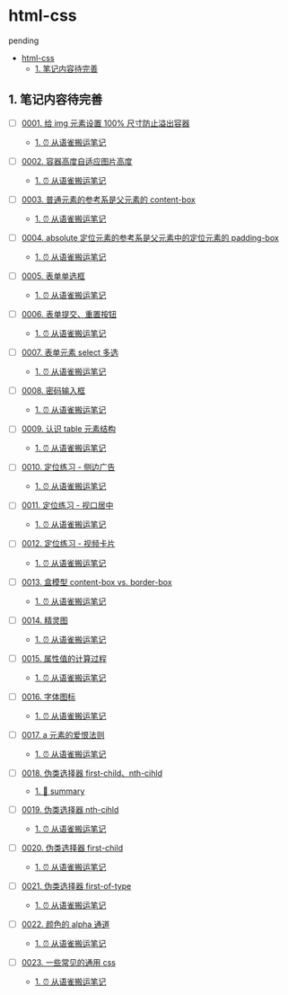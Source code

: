 # html-css

pending

<!-- region:toc -->
- [html-css](#html-css)
  - [1. 笔记内容待完善](#1-笔记内容待完善)
<!-- endregion:toc -->

## 1. 笔记内容待完善

- [ ] [0001. 给 img 元素设置 100% 尺寸防止溢出容器](https://github.com/Tdahuyou/html-css/tree/main/0001.%20%E7%BB%99%20img%20%E5%85%83%E7%B4%A0%E8%AE%BE%E7%BD%AE%20100%25%20%E5%B0%BA%E5%AF%B8%E9%98%B2%E6%AD%A2%E6%BA%A2%E5%87%BA%E5%AE%B9%E5%99%A8/README.md) <!-- [locale](./0001.%20%E7%BB%99%20img%20%E5%85%83%E7%B4%A0%E8%AE%BE%E7%BD%AE%20100%25%20%E5%B0%BA%E5%AF%B8%E9%98%B2%E6%AD%A2%E6%BA%A2%E5%87%BA%E5%AE%B9%E5%99%A8/README.md) -->  
  <!-- region:toc -->
  - [1. ⏰ 从语雀搬运笔记](https://github.com/Tdahuyou/html-css/tree/main/0001.%20%E7%BB%99%20img%20%E5%85%83%E7%B4%A0%E8%AE%BE%E7%BD%AE%20100%25%20%E5%B0%BA%E5%AF%B8%E9%98%B2%E6%AD%A2%E6%BA%A2%E5%87%BA%E5%AE%B9%E5%99%A8/README.md#1--从语雀搬运笔记)
  <!-- endregion:toc -->
  

- [ ] [0002. 容器高度自适应图片高度](https://github.com/Tdahuyou/html-css/tree/main/0002.%20%E5%AE%B9%E5%99%A8%E9%AB%98%E5%BA%A6%E8%87%AA%E9%80%82%E5%BA%94%E5%9B%BE%E7%89%87%E9%AB%98%E5%BA%A6/README.md) <!-- [locale](./0002.%20%E5%AE%B9%E5%99%A8%E9%AB%98%E5%BA%A6%E8%87%AA%E9%80%82%E5%BA%94%E5%9B%BE%E7%89%87%E9%AB%98%E5%BA%A6/README.md) -->  
  <!-- region:toc -->
  - [1. ⏰ 从语雀搬运笔记](https://github.com/Tdahuyou/html-css/tree/main/0002.%20%E5%AE%B9%E5%99%A8%E9%AB%98%E5%BA%A6%E8%87%AA%E9%80%82%E5%BA%94%E5%9B%BE%E7%89%87%E9%AB%98%E5%BA%A6/README.md#1--从语雀搬运笔记)
  <!-- endregion:toc -->
  

- [ ] [0003. 普通元素的参考系是父元素的 content-box](https://github.com/Tdahuyou/html-css/tree/main/0003.%20%E6%99%AE%E9%80%9A%E5%85%83%E7%B4%A0%E7%9A%84%E5%8F%82%E8%80%83%E7%B3%BB%E6%98%AF%E7%88%B6%E5%85%83%E7%B4%A0%E7%9A%84%20content-box/README.md) <!-- [locale](./0003.%20%E6%99%AE%E9%80%9A%E5%85%83%E7%B4%A0%E7%9A%84%E5%8F%82%E8%80%83%E7%B3%BB%E6%98%AF%E7%88%B6%E5%85%83%E7%B4%A0%E7%9A%84%20content-box/README.md) -->  
  <!-- region:toc -->
  - [1. ⏰ 从语雀搬运笔记](https://github.com/Tdahuyou/html-css/tree/main/0003.%20%E6%99%AE%E9%80%9A%E5%85%83%E7%B4%A0%E7%9A%84%E5%8F%82%E8%80%83%E7%B3%BB%E6%98%AF%E7%88%B6%E5%85%83%E7%B4%A0%E7%9A%84%20content-box/README.md#1--从语雀搬运笔记)
  <!-- endregion:toc -->
  

- [ ] [0004. absolute 定位元素的参考系是父元素中的定位元素的 padding-box](https://github.com/Tdahuyou/html-css/tree/main/0004.%20absolute%20%E5%AE%9A%E4%BD%8D%E5%85%83%E7%B4%A0%E7%9A%84%E5%8F%82%E8%80%83%E7%B3%BB%E6%98%AF%E7%88%B6%E5%85%83%E7%B4%A0%E4%B8%AD%E7%9A%84%E5%AE%9A%E4%BD%8D%E5%85%83%E7%B4%A0%E7%9A%84%20padding-box/README.md) <!-- [locale](./0004.%20absolute%20%E5%AE%9A%E4%BD%8D%E5%85%83%E7%B4%A0%E7%9A%84%E5%8F%82%E8%80%83%E7%B3%BB%E6%98%AF%E7%88%B6%E5%85%83%E7%B4%A0%E4%B8%AD%E7%9A%84%E5%AE%9A%E4%BD%8D%E5%85%83%E7%B4%A0%E7%9A%84%20padding-box/README.md) -->  
  <!-- region:toc -->
  - [1. ⏰ 从语雀搬运笔记](https://github.com/Tdahuyou/html-css/tree/main/0004.%20absolute%20%E5%AE%9A%E4%BD%8D%E5%85%83%E7%B4%A0%E7%9A%84%E5%8F%82%E8%80%83%E7%B3%BB%E6%98%AF%E7%88%B6%E5%85%83%E7%B4%A0%E4%B8%AD%E7%9A%84%E5%AE%9A%E4%BD%8D%E5%85%83%E7%B4%A0%E7%9A%84%20padding-box/README.md#1--从语雀搬运笔记)
  <!-- endregion:toc -->
  

- [ ] [0005. 表单单选框](https://github.com/Tdahuyou/html-css/tree/main/0005.%20%E8%A1%A8%E5%8D%95%E5%8D%95%E9%80%89%E6%A1%86/README.md) <!-- [locale](./0005.%20%E8%A1%A8%E5%8D%95%E5%8D%95%E9%80%89%E6%A1%86/README.md) -->  
  <!-- region:toc -->
  - [1. ⏰ 从语雀搬运笔记](https://github.com/Tdahuyou/html-css/tree/main/0005.%20%E8%A1%A8%E5%8D%95%E5%8D%95%E9%80%89%E6%A1%86/README.md#1--从语雀搬运笔记)
  <!-- endregion:toc -->
  

- [ ] [0006. 表单提交、重置按钮](https://github.com/Tdahuyou/html-css/tree/main/0006.%20%E8%A1%A8%E5%8D%95%E6%8F%90%E4%BA%A4%E3%80%81%E9%87%8D%E7%BD%AE%E6%8C%89%E9%92%AE/README.md) <!-- [locale](./0006.%20%E8%A1%A8%E5%8D%95%E6%8F%90%E4%BA%A4%E3%80%81%E9%87%8D%E7%BD%AE%E6%8C%89%E9%92%AE/README.md) -->  
  <!-- region:toc -->
  - [1. ⏰ 从语雀搬运笔记](https://github.com/Tdahuyou/html-css/tree/main/0006.%20%E8%A1%A8%E5%8D%95%E6%8F%90%E4%BA%A4%E3%80%81%E9%87%8D%E7%BD%AE%E6%8C%89%E9%92%AE/README.md#1--从语雀搬运笔记)
  <!-- endregion:toc -->
  

- [ ] [0007. 表单元素 select 多选](https://github.com/Tdahuyou/html-css/tree/main/0007.%20%E8%A1%A8%E5%8D%95%E5%85%83%E7%B4%A0%20select%20%E5%A4%9A%E9%80%89/README.md) <!-- [locale](./0007.%20%E8%A1%A8%E5%8D%95%E5%85%83%E7%B4%A0%20select%20%E5%A4%9A%E9%80%89/README.md) -->  
  <!-- region:toc -->
  - [1. ⏰ 从语雀搬运笔记](https://github.com/Tdahuyou/html-css/tree/main/0007.%20%E8%A1%A8%E5%8D%95%E5%85%83%E7%B4%A0%20select%20%E5%A4%9A%E9%80%89/README.md#1--从语雀搬运笔记)
  <!-- endregion:toc -->
  

- [ ] [0008. 密码输入框](https://github.com/Tdahuyou/html-css/tree/main/0008.%20%E5%AF%86%E7%A0%81%E8%BE%93%E5%85%A5%E6%A1%86/README.md) <!-- [locale](./0008.%20%E5%AF%86%E7%A0%81%E8%BE%93%E5%85%A5%E6%A1%86/README.md) -->  
  <!-- region:toc -->
  - [1. ⏰ 从语雀搬运笔记](https://github.com/Tdahuyou/html-css/tree/main/0008.%20%E5%AF%86%E7%A0%81%E8%BE%93%E5%85%A5%E6%A1%86/README.md#1--从语雀搬运笔记)
  <!-- endregion:toc -->
  

- [ ] [0009. 认识 table 元素结构](https://github.com/Tdahuyou/html-css/tree/main/0009.%20%E8%AE%A4%E8%AF%86%20table%20%E5%85%83%E7%B4%A0%E7%BB%93%E6%9E%84/README.md) <!-- [locale](./0009.%20%E8%AE%A4%E8%AF%86%20table%20%E5%85%83%E7%B4%A0%E7%BB%93%E6%9E%84/README.md) -->  
  <!-- region:toc -->
  - [1. ⏰ 从语雀搬运笔记](https://github.com/Tdahuyou/html-css/tree/main/0009.%20%E8%AE%A4%E8%AF%86%20table%20%E5%85%83%E7%B4%A0%E7%BB%93%E6%9E%84/README.md#1--从语雀搬运笔记)
  <!-- endregion:toc -->
  

- [ ] [0010. 定位练习 - 侧边广告](https://github.com/Tdahuyou/html-css/tree/main/0010.%20%E5%AE%9A%E4%BD%8D%E7%BB%83%E4%B9%A0%20-%20%E4%BE%A7%E8%BE%B9%E5%B9%BF%E5%91%8A/README.md) <!-- [locale](./0010.%20%E5%AE%9A%E4%BD%8D%E7%BB%83%E4%B9%A0%20-%20%E4%BE%A7%E8%BE%B9%E5%B9%BF%E5%91%8A/README.md) -->  
  
  <!-- region:toc -->
  - [1. ⏰ 从语雀搬运笔记](https://github.com/Tdahuyou/html-css/tree/main/0010.%20%E5%AE%9A%E4%BD%8D%E7%BB%83%E4%B9%A0%20-%20%E4%BE%A7%E8%BE%B9%E5%B9%BF%E5%91%8A/README.md#1--从语雀搬运笔记)
  <!-- endregion:toc -->
  

- [ ] [0011. 定位练习 - 视口居中](https://github.com/Tdahuyou/html-css/tree/main/0011.%20%E5%AE%9A%E4%BD%8D%E7%BB%83%E4%B9%A0%20-%20%E8%A7%86%E5%8F%A3%E5%B1%85%E4%B8%AD/README.md) <!-- [locale](./0011.%20%E5%AE%9A%E4%BD%8D%E7%BB%83%E4%B9%A0%20-%20%E8%A7%86%E5%8F%A3%E5%B1%85%E4%B8%AD/README.md) -->  
  <!-- region:toc -->
  - [1. ⏰ 从语雀搬运笔记](https://github.com/Tdahuyou/html-css/tree/main/0011.%20%E5%AE%9A%E4%BD%8D%E7%BB%83%E4%B9%A0%20-%20%E8%A7%86%E5%8F%A3%E5%B1%85%E4%B8%AD/README.md#1--从语雀搬运笔记)
  <!-- endregion:toc -->
  
  

- [ ] [0012. 定位练习 - 视频卡片](https://github.com/Tdahuyou/html-css/tree/main/0012.%20%E5%AE%9A%E4%BD%8D%E7%BB%83%E4%B9%A0%20-%20%E8%A7%86%E9%A2%91%E5%8D%A1%E7%89%87/README.md) <!-- [locale](./0012.%20%E5%AE%9A%E4%BD%8D%E7%BB%83%E4%B9%A0%20-%20%E8%A7%86%E9%A2%91%E5%8D%A1%E7%89%87/README.md) -->  
  <!-- region:toc -->
  - [1. ⏰ 从语雀搬运笔记](https://github.com/Tdahuyou/html-css/tree/main/0012.%20%E5%AE%9A%E4%BD%8D%E7%BB%83%E4%B9%A0%20-%20%E8%A7%86%E9%A2%91%E5%8D%A1%E7%89%87/README.md#1--从语雀搬运笔记)
  <!-- endregion:toc -->
  

- [ ] [0013. 盒模型 content-box vs. border-box](https://github.com/Tdahuyou/html-css/tree/main/0013.%20%E7%9B%92%E6%A8%A1%E5%9E%8B%20content-box%20vs.%20border-box/README.md) <!-- [locale](./0013.%20%E7%9B%92%E6%A8%A1%E5%9E%8B%20content-box%20vs.%20border-box/README.md) -->  
  <!-- region:toc -->
  - [1. ⏰ 从语雀搬运笔记](https://github.com/Tdahuyou/html-css/tree/main/0013.%20%E7%9B%92%E6%A8%A1%E5%9E%8B%20content-box%20vs.%20border-box/README.md#1--从语雀搬运笔记)
  <!-- endregion:toc -->
  

- [ ] [0014. 精灵图](https://github.com/Tdahuyou/html-css/tree/main/0014.%20%E7%B2%BE%E7%81%B5%E5%9B%BE/README.md) <!-- [locale](./0014.%20%E7%B2%BE%E7%81%B5%E5%9B%BE/README.md) -->  
  <!-- region:toc -->
  - [1. ⏰ 从语雀搬运笔记](https://github.com/Tdahuyou/html-css/tree/main/0014.%20%E7%B2%BE%E7%81%B5%E5%9B%BE/README.md#1--从语雀搬运笔记)
  <!-- endregion:toc -->
  

- [ ] [0015. 属性值的计算过程](https://github.com/Tdahuyou/html-css/tree/main/0015.%20%E5%B1%9E%E6%80%A7%E5%80%BC%E7%9A%84%E8%AE%A1%E7%AE%97%E8%BF%87%E7%A8%8B/README.md) <!-- [locale](./0015.%20%E5%B1%9E%E6%80%A7%E5%80%BC%E7%9A%84%E8%AE%A1%E7%AE%97%E8%BF%87%E7%A8%8B/README.md) -->  
  <!-- region:toc -->
  - [1. ⏰ 从语雀搬运笔记](https://github.com/Tdahuyou/html-css/tree/main/0015.%20%E5%B1%9E%E6%80%A7%E5%80%BC%E7%9A%84%E8%AE%A1%E7%AE%97%E8%BF%87%E7%A8%8B/README.md#1--从语雀搬运笔记)
  <!-- endregion:toc -->
  

- [ ] [0016. 字体图标](https://github.com/Tdahuyou/html-css/tree/main/0016.%20%E5%AD%97%E4%BD%93%E5%9B%BE%E6%A0%87/README.md) <!-- [locale](./0016.%20%E5%AD%97%E4%BD%93%E5%9B%BE%E6%A0%87/README.md) -->  
  <!-- region:toc -->
  - [1. ⏰ 从语雀搬运笔记](https://github.com/Tdahuyou/html-css/tree/main/0016.%20%E5%AD%97%E4%BD%93%E5%9B%BE%E6%A0%87/README.md#1--从语雀搬运笔记)
  <!-- endregion:toc -->
  

- [ ] [0017. a 元素的爱恨法则](https://github.com/Tdahuyou/html-css/tree/main/0017.%20a%20%E5%85%83%E7%B4%A0%E7%9A%84%E7%88%B1%E6%81%A8%E6%B3%95%E5%88%99/README.md) <!-- [locale](./0017.%20a%20%E5%85%83%E7%B4%A0%E7%9A%84%E7%88%B1%E6%81%A8%E6%B3%95%E5%88%99/README.md) -->  
  <!-- region:toc -->
  - [1. ⏰ 从语雀搬运笔记](https://github.com/Tdahuyou/html-css/tree/main/0017.%20a%20%E5%85%83%E7%B4%A0%E7%9A%84%E7%88%B1%E6%81%A8%E6%B3%95%E5%88%99/README.md#1--从语雀搬运笔记)
  <!-- endregion:toc -->
  

- [ ] [0018. 伪类选择器 first-child、nth-cihld](https://github.com/Tdahuyou/html-css/tree/main/0018.%20%E4%BC%AA%E7%B1%BB%E9%80%89%E6%8B%A9%E5%99%A8%20first-child%E3%80%81nth-cihld/README.md) <!-- [locale](./0018.%20%E4%BC%AA%E7%B1%BB%E9%80%89%E6%8B%A9%E5%99%A8%20first-child%E3%80%81nth-cihld/README.md) -->  
  <!-- region:toc -->
  - [1. 📝 summary](https://github.com/Tdahuyou/html-css/tree/main/0018.%20%E4%BC%AA%E7%B1%BB%E9%80%89%E6%8B%A9%E5%99%A8%20first-child%E3%80%81nth-cihld/README.md#1--summary)
  <!-- endregion:toc -->
  

- [ ] [0019. 伪类选择器 nth-cihld](https://github.com/Tdahuyou/html-css/tree/main/0019.%20%E4%BC%AA%E7%B1%BB%E9%80%89%E6%8B%A9%E5%99%A8%20nth-cihld/README.md) <!-- [locale](./0019.%20%E4%BC%AA%E7%B1%BB%E9%80%89%E6%8B%A9%E5%99%A8%20nth-cihld/README.md) -->  
  <!-- region:toc -->
  - [1. ⏰ 从语雀搬运笔记](https://github.com/Tdahuyou/html-css/tree/main/0019.%20%E4%BC%AA%E7%B1%BB%E9%80%89%E6%8B%A9%E5%99%A8%20nth-cihld/README.md#1--从语雀搬运笔记)
  <!-- endregion:toc -->
  

- [ ] [0020. 伪类选择器 first-child](https://github.com/Tdahuyou/html-css/tree/main/0020.%20%E4%BC%AA%E7%B1%BB%E9%80%89%E6%8B%A9%E5%99%A8%20first-child/README.md) <!-- [locale](./0020.%20%E4%BC%AA%E7%B1%BB%E9%80%89%E6%8B%A9%E5%99%A8%20first-child/README.md) -->  
  <!-- region:toc -->
  - [1. ⏰ 从语雀搬运笔记](https://github.com/Tdahuyou/html-css/tree/main/0020.%20%E4%BC%AA%E7%B1%BB%E9%80%89%E6%8B%A9%E5%99%A8%20first-child/README.md#1--从语雀搬运笔记)
  <!-- endregion:toc -->
  

- [ ] [0021. 伪类选择器 first-of-type](https://github.com/Tdahuyou/html-css/tree/main/0021.%20%E4%BC%AA%E7%B1%BB%E9%80%89%E6%8B%A9%E5%99%A8%20first-of-type/README.md) <!-- [locale](./0021.%20%E4%BC%AA%E7%B1%BB%E9%80%89%E6%8B%A9%E5%99%A8%20first-of-type/README.md) -->  
  <!-- region:toc -->
  - [1. ⏰ 从语雀搬运笔记](https://github.com/Tdahuyou/html-css/tree/main/0021.%20%E4%BC%AA%E7%B1%BB%E9%80%89%E6%8B%A9%E5%99%A8%20first-of-type/README.md#1--从语雀搬运笔记)
  <!-- endregion:toc -->
  

- [ ] [0022. 颜色的 alpha 通道](https://github.com/Tdahuyou/html-css/tree/main/0022.%20%E9%A2%9C%E8%89%B2%E7%9A%84%20alpha%20%E9%80%9A%E9%81%93/README.md) <!-- [locale](./0022.%20%E9%A2%9C%E8%89%B2%E7%9A%84%20alpha%20%E9%80%9A%E9%81%93/README.md) -->  
  <!-- region:toc -->
  - [1. ⏰ 从语雀搬运笔记](https://github.com/Tdahuyou/html-css/tree/main/0022.%20%E9%A2%9C%E8%89%B2%E7%9A%84%20alpha%20%E9%80%9A%E9%81%93/README.md#1--从语雀搬运笔记)
  <!-- endregion:toc -->
  

- [ ] [0023. 一些常见的通用 css](https://github.com/Tdahuyou/html-css/tree/main/0023.%20%E4%B8%80%E4%BA%9B%E5%B8%B8%E8%A7%81%E7%9A%84%E9%80%9A%E7%94%A8%20css/README.md) <!-- [locale](./0023.%20%E4%B8%80%E4%BA%9B%E5%B8%B8%E8%A7%81%E7%9A%84%E9%80%9A%E7%94%A8%20css/README.md) -->  
  <!-- region:toc -->
  - [1. ⏰ 从语雀搬运笔记](https://github.com/Tdahuyou/html-css/tree/main/0023.%20%E4%B8%80%E4%BA%9B%E5%B8%B8%E8%A7%81%E7%9A%84%E9%80%9A%E7%94%A8%20css/README.md#1--从语雀搬运笔记)
  <!-- endregion:toc -->
  
